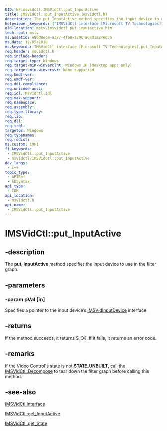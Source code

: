 ```yaml
---
UID: NF:msvidctl.IMSVidCtl.put_InputActive
title: IMSVidCtl::put_InputActive (msvidctl.h)
description: The put_InputActive method specifies the input device to use in the filter graph.
helpviewer_keywords: ["IMSVidCtl interface [Microsoft TV Technologies]","put_InputActive method","IMSVidCtl.put_InputActive","IMSVidCtl::put_InputActive","IMSVidCtlput_InputActive","mstv.imsvidctl_put_inputactive","msvidctl/IMSVidCtl::put_InputActive","put_InputActive","put_InputActive method [Microsoft TV Technologies]","put_InputActive method [Microsoft TV Technologies]","IMSVidCtl interface"]
old-location: mstv\imsvidctl_put_inputactive.htm
tech.root: mstv
ms.assetid: 696d8ece-a377-4fe8-a790-a68d1a24e65a
ms.date: 12/05/2018
ms.keywords: IMSVidCtl interface [Microsoft TV Technologies],put_InputActive method, IMSVidCtl.put_InputActive, IMSVidCtl::put_InputActive, IMSVidCtlput_InputActive, mstv.imsvidctl_put_inputactive, msvidctl/IMSVidCtl::put_InputActive, put_InputActive, put_InputActive method [Microsoft TV Technologies], put_InputActive method [Microsoft TV Technologies],IMSVidCtl interface
req.header: msvidctl.h
req.include-header: 
req.target-type: Windows
req.target-min-winverclnt: Windows XP [desktop apps only]
req.target-min-winversvr: None supported
req.kmdf-ver: 
req.umdf-ver: 
req.ddi-compliance: 
req.unicode-ansi: 
req.idl: Msvidctl.idl
req.max-support: 
req.namespace: 
req.assembly: 
req.type-library: 
req.lib: 
req.dll: 
req.irql: 
targetos: Windows
req.typenames: 
req.redist: 
ms.custom: 19H1
f1_keywords:
 - IMSVidCtl::put_InputActive
 - msvidctl/IMSVidCtl::put_InputActive
dev_langs:
 - c++
topic_type:
 - APIRef
 - kbSyntax
api_type:
 - COM
api_location:
 - msvidctl.h
api_name:
 - IMSVidCtl::put_InputActive
---
```


# IMSVidCtl::put_InputActive


## -description

The <b>put_InputActive</b> method specifies the input device to use in the filter graph.

## -parameters

### -param pVal [in]

Specifies a pointer to the input device's <a href="/previous-versions/windows/desktop/mstv/msvidinputdevice">IMSVidInputDevice</a> interface.

## -returns

If the method succeeds, it returns S_OK. If it fails, it returns an error code.

## -remarks

If the Video Control's state is not <b>STATE_UNBUILT</b>, call the <a href="/previous-versions/windows/desktop/api/msvidctl/nf-msvidctl-imsvidctl-decompose">IMSVidCtl::Decompose</a> to tear down the filter graph before calling this method.

## -see-also

<a href="/previous-versions/windows/desktop/mstv/msvidctl">IMSVidCtl Interface</a>



<a href="/previous-versions/windows/desktop/api/msvidctl/nf-msvidctl-imsvidctl-get_inputactive">IMSVidCtl::get_InputActive</a>



<a href="/previous-versions/windows/desktop/api/msvidctl/nf-msvidctl-imsvidctl-get_state">IMSVidCtl::get_State</a>

